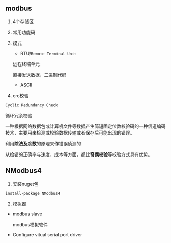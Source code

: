 ## modbus


1. 4个存储区

2. 常用功能码

3. 模式

    * RTU/```Remote Terminal Unit```

    远程终端单元

    直接发送数据，二进制代码


    * ASCII


4. crc校验

```Cyclic Redundancy Check```

循环冗余校验

一种根据网络数据包或计算机文件等数据产生简短固定位数校验码的一种信道编码技术，主要用来检测或校验数据传输或者保存后可能出现的错误。 


利用**除法及余数**的原理来作错误侦测的


从检错的正确率与速度、成本等方面，都比**奇偶校验**等校验方式具有优势。


## NModbus4

1. 安装nuget包

```install-package NModbus4```



2. 模拟器

* modbus slave
  
  modbus模拟软件

* Configure vitual serial port driver




